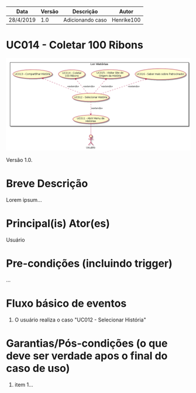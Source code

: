 | Data       | Versão  | Descrição       | Autor            |
| ---------- | ------- | --------------- | ---------------- |
| 28/4/2019 | 1.0 | Adicionando caso | Henrike100 |


# UC014 - Coletar 100 Ribons


![diagrama](Ler_Historia.png)

Versão 1.0.

# Breve Descrição
Lorem ipsum...

# Principal(is) Ator(es)
Usuário

# Pre-condições (incluindo trigger)
...

# Fluxo básico de eventos
1. O usuário realiza o caso "UC012 - Selecionar História"


# Garantias/Pós-condições (o que deve ser verdade apos o final do caso de uso)
1. item 1...
